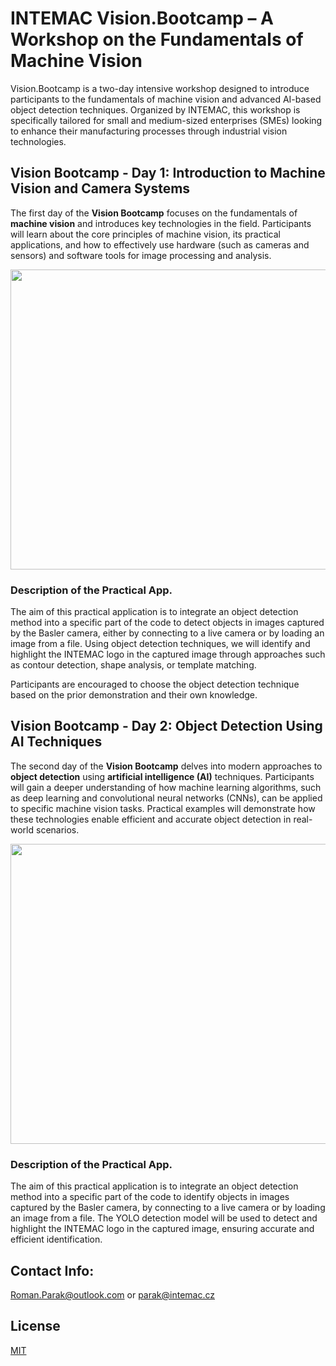 # INTEMAC Vision.Bootcamp – A Workshop on the Fundamentals of Machine Vision

Vision.Bootcamp is a two-day intensive workshop designed to introduce participants to the fundamentals of machine vision and advanced AI-based object detection techniques. Organized by INTEMAC, this workshop is specifically tailored for small and medium-sized enterprises (SMEs) looking to enhance their manufacturing processes through industrial vision technologies.

## Vision Bootcamp - Day 1: Introduction to Machine Vision and Camera Systems

The first day of the **Vision Bootcamp** focuses on the fundamentals of **machine vision** and introduces key technologies in the field. Participants will learn about the core principles of machine vision, its practical applications, and how to effectively use hardware (such as cameras and sensors) and software tools for image processing and analysis.

<p align="center">
  <img src="https://github.com/rparak/INTEMAC_Vision_Bootcamp//blob/main/images/Image_Rule_Based.png?raw=true" width="640" height="480">
</p>

### Description of the Practical App.

The aim of this practical application is to integrate an object detection method into a specific part of the code to detect objects in images captured by the Basler camera, either by connecting to a live camera or by loading an image from a file. Using object detection techniques, we will identify and highlight the INTEMAC logo in the captured image through approaches such as contour detection, shape analysis, or template matching.

Participants are encouraged to choose the object detection technique based on the prior demonstration and their own knowledge.

## Vision Bootcamp - Day 2: Object Detection Using AI Techniques

The second day of the **Vision Bootcamp** delves into modern approaches to **object detection** using **artificial intelligence (AI)** techniques. Participants will gain a deeper understanding of how machine learning algorithms, such as deep learning and convolutional neural networks (CNNs), can be applied to specific machine vision tasks. Practical examples will demonstrate how these technologies enable efficient and accurate object detection in real-world scenarios.

<p align="center">
  <img src="https://github.com/rparak/INTEMAC_Vision_Bootcamp//blob/main/images/Image_AI.png?raw=true" width="640" height="480">
</p>

### Description of the Practical App.

The aim of this practical application is to integrate an object detection method into a specific part of the code to identify objects in images captured by the Basler camera, by connecting to a live camera or by loading an image from a file. The YOLO detection model will be used to detect and highlight the INTEMAC logo in the captured image, ensuring accurate and efficient identification.

## Contact Info:
Roman.Parak@outlook.com or parak@intemac.cz

## License
[MIT](https://choosealicense.com/licenses/mit/)
